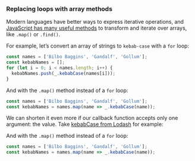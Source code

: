 ### Replacing loops with array methods

Modern languages have better ways to express iterative operations, and [JavaScript has many useful methods](http://exploringjs.com/impatient-js/ch_arrays.html#methods-iteration-and-transformation-.find-.map-.filter-etc) to transform and iterate over arrays, like `.map()` or `.find()`.

For example, let’s convert an array of strings to `kebab-case` with a `for` loop:

<!-- const _ = require('lodash') -->

```js
const names = ['Bilbo Baggins', 'Gandalf', 'Gollum'];
const kebabNames = [];
for (let i = 0; i < names.length; i++) {
  kebabNames.push(_.kebabCase(names[i]));
}
```

<!-- expect(kebabNames).toEqual(['bilbo-baggins', 'gandalf', 'gollum']) -->

And with the `.map()` method instead of a `for` loop:

<!-- const _ = require('lodash') -->

```js
const names = ['Bilbo Baggins', 'Gandalf', 'Gollum'];
const kebabNames = names.map(name => _.kebabCase(name));
```

<!-- expect(kebabNames).toEqual(['bilbo-baggins', 'gandalf', 'gollum']) -->

We can shorten it even more if our callback function accepts only one argument: the value. Take [kebabCase from Lodash](https://lodash.com/docs#kebabCase) for example:

And with the `.map()` method instead of a `for` loop:

<!-- skip-test -->

```js
const names = ['Bilbo Baggins', 'Gandalf', 'Gollum'];
const kebabNames = names.map(name => _.kebabCase(name));
```
